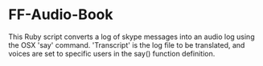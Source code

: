 # FF-Audio-Book
This Ruby script converts a log of skype messages into an audio log using the OSX 'say' command.
'Transcript' is the log file to be translated, and voices are set to specific users in the say() function definition.

